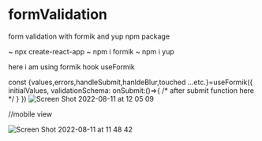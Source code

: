 # formValidation
form validation with formik and yup npm package

~ npx create-react-app <your-app-name>
~ npm i formik
~ npm i yup

here i am using formik hook useFormik

const {values,errors,handleSubmit,hanldeBlur,touched ...etc.}=useFormik({
  initialValues,
  validationSchema: <Yup validatoin schema>
  onSubmit:()=>{
  /* after submit function here */
  }
})
![Screen Shot 2022-08-11 at 12 05 09](https://user-images.githubusercontent.com/59451476/184082153-42430c2e-e173-4479-8166-00bf27153cd1.png)


//mobile view

![Screen Shot 2022-08-11 at 11 48 42](https://user-images.githubusercontent.com/59451476/184080203-e1f2b4f5-ccb9-48bd-8c91-b85e72b0ffec.png)

